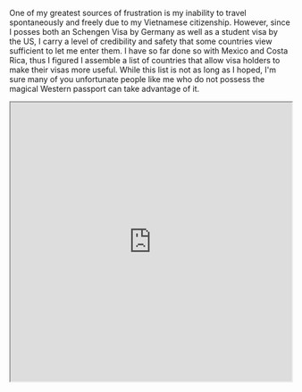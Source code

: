One of my greatest sources of frustration is my inability to travel spontaneously and freely due to my Vietnamese citizenship. However, since I posses both an Schengen Visa by Germany as well as a student visa by the US, I carry a level of credibility and safety that some countries view sufficient to let me enter them. I have so far done so with Mexico and Costa Rica, thus I figured I assemble a list of countries that allow visa holders to make their visas more useful. While this list is not as long as I hoped, I'm sure many of you unfortunate people like me who do not possess the magical Western passport can take advantage of it.

<iframe src="https://docs.google.com/spreadsheets/d/1hiEMWpOZT9DGmCbfmo1o3mH0VV47ENu3WIwvELoopmI/pubhtml?widget=true&amp;headers=false" width="100%" height="500px"></iframe>